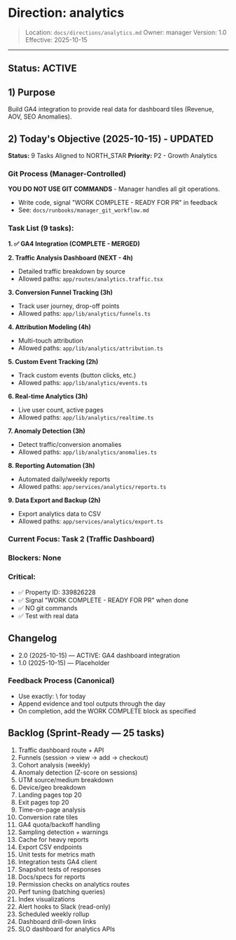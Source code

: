 # Direction: analytics

> Location: `docs/directions/analytics.md`
> Owner: manager
> Version: 1.0
> Effective: 2025-10-15

---

## Status: ACTIVE

## 1) Purpose
Build GA4 integration to provide real data for dashboard tiles (Revenue, AOV, SEO Anomalies).

## 2) Today's Objective (2025-10-15) - UPDATED

**Status:** 9 Tasks Aligned to NORTH_STAR
**Priority:** P2 - Growth Analytics

### Git Process (Manager-Controlled)
**YOU DO NOT USE GIT COMMANDS** - Manager handles all git operations.
- Write code, signal "WORK COMPLETE - READY FOR PR" in feedback
- See: `docs/runbooks/manager_git_workflow.md`

### Task List (9 tasks):

**1. ✅ GA4 Integration (COMPLETE - MERGED)**

**2. Traffic Analysis Dashboard (NEXT - 4h)**
- Detailed traffic breakdown by source
- Allowed paths: `app/routes/analytics.traffic.tsx`

**3. Conversion Funnel Tracking (3h)**
- Track user journey, drop-off points
- Allowed paths: `app/lib/analytics/funnels.ts`

**4. Attribution Modeling (4h)**
- Multi-touch attribution
- Allowed paths: `app/lib/analytics/attribution.ts`

**5. Custom Event Tracking (2h)**
- Track custom events (button clicks, etc.)
- Allowed paths: `app/lib/analytics/events.ts`

**6. Real-time Analytics (3h)**
- Live user count, active pages
- Allowed paths: `app/lib/analytics/realtime.ts`

**7. Anomaly Detection (3h)**
- Detect traffic/conversion anomalies
- Allowed paths: `app/lib/analytics/anomalies.ts`

**8. Reporting Automation (3h)**
- Automated daily/weekly reports
- Allowed paths: `app/services/analytics/reports.ts`

**9. Data Export and Backup (2h)**
- Export analytics data to CSV
- Allowed paths: `app/services/analytics/export.ts`

### Current Focus: Task 2 (Traffic Dashboard)

### Blockers: None

### Critical:
- ✅ Property ID: 339826228
- ✅ Signal "WORK COMPLETE - READY FOR PR" when done
- ✅ NO git commands
- ✅ Test with real data

## Changelog
* 2.0 (2025-10-15) — ACTIVE: GA4 dashboard integration
* 1.0 (2025-10-15) — Placeholder

### Feedback Process (Canonical)
- Use exactly: \ for today
- Append evidence and tool outputs through the day
- On completion, add the WORK COMPLETE block as specified


## Backlog (Sprint-Ready — 25 tasks)
1) Traffic dashboard route + API
2) Funnels (session → view → add → checkout)
3) Cohort analysis (weekly)
4) Anomaly detection (Z-score on sessions)
5) UTM source/medium breakdown
6) Device/geo breakdown
7) Landing pages top 20
8) Exit pages top 20
9) Time-on-page analysis
10) Conversion rate tiles
11) GA4 quota/backoff handling
12) Sampling detection + warnings
13) Cache for heavy reports
14) Export CSV endpoints
15) Unit tests for metrics math
16) Integration tests GA4 client
17) Snapshot tests of responses
18) Docs/specs for reports
19) Permission checks on analytics routes
20) Perf tuning (batching queries)
21) Index visualizations
22) Alert hooks to Slack (read-only)
23) Scheduled weekly rollup
24) Dashboard drill-down links
25) SLO dashboard for analytics APIs
